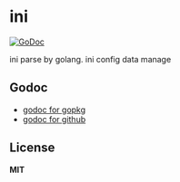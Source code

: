 # ini

[![GoDoc](https://godoc.org/github.com/gookit/ini?status.svg)](https://godoc.org/github.com/gookit/ini)

ini parse by golang. ini config data manage

## Godoc

- [godoc for gopkg](https://godoc.org/gopkg.in/gookit/ini.v1)
- [godoc for github](https://godoc.org/github.com/gookit/ini)


## License

**MIT**
